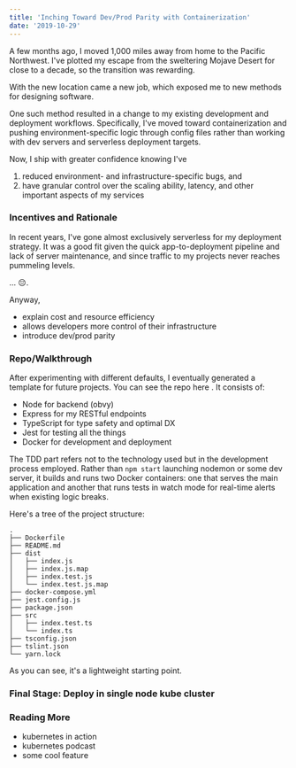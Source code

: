 ```yaml
---
title: 'Inching Toward Dev/Prod Parity with Containerization'
date: '2019-10-29'
---
```


A few months ago, I moved 1,000 miles away from home to the Pacific Northwest. I've plotted my escape from the sweltering Mojave Desert for close to a decade, so the transition was rewarding. 

With the new location came a new job, which exposed me to new methods for designing software.

One such method resulted in a change to my existing development and deployment workflows. Specifically, I've moved toward containerization and pushing environment-specific logic through config files rather than working with dev servers and serverless deployment targets.

Now, I ship with greater confidence knowing I've 
1. reduced environment- and infrastructure-specific bugs, and 
2. have granular control over the scaling ability, latency, and other important aspects of my services

### Incentives and Rationale

In recent years, I've gone almost exclusively serverless for my deployment strategy. It was a good fit given the quick app-to-deployment pipeline and lack of server maintenance, and since traffic to my projects never reaches pummeling levels.

... 😔.

Anyway,

- explain cost and resource efficiency
- allows developers more control of their infrastructure 
- introduce dev/prod parity

### Repo/Walkthrough 

After experimenting with different defaults, I eventually generated a template for future projects. You can see the repo here <link>. It consists of:

- Node for backend (obvy)
- Express for my RESTful endpoints
- TypeScript for type safety and optimal DX
- Jest for testing all the things 
- Docker for development and deployment

The TDD part refers not to the technology used but in the development process employed. Rather than `npm start` launching nodemon or some dev server, it builds and runs two Docker containers: one that serves the main application and another that runs tests in watch mode for real-time alerts when existing logic breaks.

Here's a tree of the project structure:

```
.
├── Dockerfile
├── README.md
├── dist
│   ├── index.js
│   ├── index.js.map
│   ├── index.test.js
│   └── index.test.js.map
├── docker-compose.yml
├── jest.config.js
├── package.json
├── src
│   ├── index.test.ts
│   └── index.ts
├── tsconfig.json
├── tslint.json
└── yarn.lock
```

As you can see, it's a lightweight starting point.

### Final Stage: Deploy in single node kube cluster

### Reading More

- kubernetes in action
- kubernetes podcast
- some cool feature